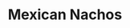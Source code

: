 ---
title: 'Mexican Nachos'
category: 'Starters'
description: 'Served with zinging salsa, sticky cheese, cottage cheese and guacamole'
price: 79
---